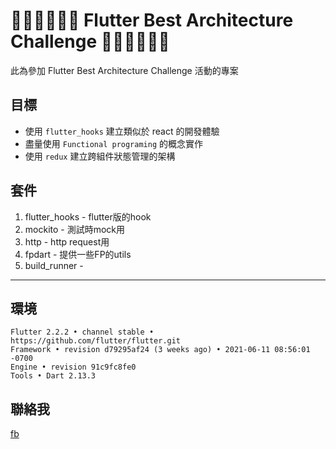 # 🧑‍💻🧑‍💻🧑‍💻 Flutter Best Architecture Challenge 🧑‍💻🧑‍💻🧑‍💻

此為參加 Flutter Best Architecture Challenge 活動的專案

## 目標

- 使用 `flutter_hooks` 建立類似於 react 的開發體驗
- 盡量使用 `Functional programing` 的概念實作
- 使用 `redux` 建立跨組件狀態管理的架構


## 套件
1. flutter_hooks - flutter版的hook
1. mockito - 測試時mock用
1. http - http request用
1. fpdart - 提供一些FP的utils
1. build_runner - 

___


## 環境

```
Flutter 2.2.2 • channel stable • https://github.com/flutter/flutter.git
Framework • revision d79295af24 (3 weeks ago) • 2021-06-11 08:56:01 -0700
Engine • revision 91c9fc8fe0
Tools • Dart 2.13.3
```
## 聯絡我

[fb](https://www.facebook.com/zxc469469/)





